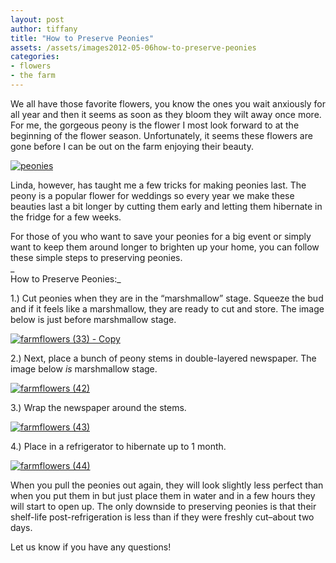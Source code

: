 ```yaml
---
layout: post
author: tiffany
title: "How to Preserve Peonies"
assets: /assets/images2012-05-06how-to-preserve-peonies
categories: 
- flowers
- the farm
---
```


We all have those favorite flowers, you know the ones you wait anxiously for all year and then it seems as soon as they bloom they wilt away once more. For me, the gorgeous peony is the flower I most look forward to at the beginning of the flower season. Unfortunately, it seems these flowers are gone before I can be out on the farm enjoying their beauty.

[![peonies](jekyll_uploads/2012/05/farmflowers-40-575x382.jpg "farmflowers (40)")](http://www.sweetpeonies.com/2012/05/how-to-preserve-peonies/farmflowers-40/)

Linda, however, has taught me a few tricks for making peonies last. The peony is a popular flower for weddings so every year we make these beauties last a bit longer by cutting them early and letting them hibernate in the fridge for a few weeks.

For those of you who want to save your peonies for a big event or simply want to keep them around longer to brighten up your home, you can follow these simple steps to preserving peonies.  
_  
How to Preserve Peonies:_

1.) Cut peonies when they are in the “marshmallow” stage. Squeeze the bud and if it feels like a marshmallow, they are ready to cut and store. The image below is just before marshmallow stage.

[![](jekyll_uploads/2012/05/farmflowers-33-Copy-575x382.jpg "farmflowers (33) - Copy")](http://www.sweetpeonies.com/farm-photos/farmflowers-33-copy/)

2.) Next, place a bunch of peony stems in double-layered newspaper. The image below _is_ marshmallow stage.

[![](jekyll_uploads/2012/05/farmflowers-42-575x382.jpg "farmflowers (42)")](http://www.sweetpeonies.com/2012/05/how-to-preserve-peonies/farmflowers-42/)

3.) Wrap the newspaper around the stems.

[![](jekyll_uploads/2012/05/farmflowers-43-575x410.jpg "farmflowers (43)")](http://www.sweetpeonies.com/2012/05/how-to-preserve-peonies/farmflowers-43/)

4.) Place in a refrigerator to hibernate up to 1 month.

[![](jekyll_uploads/2012/05/farmflowers-44-575x382.jpg "farmflowers (44)")](http://www.sweetpeonies.com/2012/05/how-to-preserve-peonies/farmflowers-44/)

When you pull the peonies out again, they will look slightly less perfect than when you put them in but just place them in water and in a few hours they will start to open up. The only downside to preserving peonies is that their shelf-life post-refrigeration is less than if they were freshly cut–about two days.

Let us know if you have any questions!